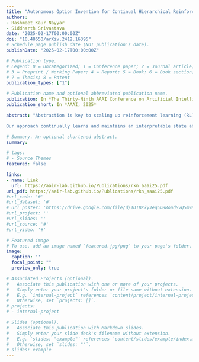 ```yaml
---
title: "Autonomous Option Invention for Continual Hierarchical Reinforcement Learning and Planning"
authors:
- Rashmeet Kaur Nayyar
- Siddharth Srivastava
date: "2025-02-17T00:00:00Z"
doi: "10.48550/arXiv.2412.16395"
# Schedule page publish date (NOT publication's date).
publishDate: "2025-02-17T00:00:00Z"

# Publication type.
# Legend: 0 = Uncategorized; 1 = Conference paper; 2 = Journal article;
# 3 = Preprint / Working Paper; 4 = Report; 5 = Book; 6 = Book section;
# 7 = Thesis; 8 = Patent
publication_types: ["1"]

# Publication name and optional abbreviated publication name.
publication: In *The Thirty-Ninth AAAI Conference on Artificial Intelligence, 2025*
publication_short: In *AAAI, 2025*

abstract: "Abstraction is key to scaling up reinforcement learning (RL). However, autonomously learning abstract state and action representations to enable transfer and generalization remains a challenging open problem. This paper presents a novel approach for inventing, representing, and utilizing options, which represent temporally extended behaviors, in continual RL settings. Our approach addresses streams of stochastic problems characterized by long horizons, sparse rewards, and unknown transition and reward functions. 

Our approach continually learns and maintains an interpretable state abstraction, and uses it to invent high-level options with abstract symbolic representations. These options meet three key desiderata: (1) composability for solving tasks effectively with lookahead planning, (2) reusability across problem instances for minimizing the need for relearning, and (3) mutual independence for reducing interference among options. Our main contributions are approaches for continually learning transferable, generalizable options with symbolic representations, and for integrating search techniques with RL to efficiently plan over these learned options to solve new problems. Empirical results demonstrate that the resulting approach effectively learns and transfers abstract knowledge across problem instances, achieving superior sample efficiency compared to state-of-the-art methods."

# Summary. An optional shortened abstract.
summary: 

# tags:
# - Source Themes
featured: false

links:
- name: Link
  url: https://aair-lab.github.io/Publications/rkn_aaai25.pdf
url_pdf: https://aair-lab.github.io/Publications/rkn_aaai25.pdf
#url_code: '#'
#url_dataset: '#'
# url_poster: 'https://drive.google.com/file/d/1DT8KkyJeq5DB8ondSvQ5m9RCspVUZRkL/view'
#url_project: ''
#url_slides: ''
#url_source: '#'
#url_video: '#'

# Featured image
# To use, add an image named `featured.jpg/png` to your page's folder. 
image:
  caption: ''
  focal_point: ""
  preview_only: true

# Associated Projects (optional).
#   Associate this publication with one or more of your projects.
#   Simply enter your project's folder or file name without extension.
#   E.g. `internal-project` references `content/project/internal-project/index.md`.
#   Otherwise, set `projects: []`.
# projects:
# - internal-project

# Slides (optional).
#   Associate this publication with Markdown slides.
#   Simply enter your slide deck's filename without extension.
#   E.g. `slides: "example"` references `content/slides/example/index.md`.
#   Otherwise, set `slides: ""`.
# slides: example
---
```


<!-- {{% alert note %}}
Click the *Cite* button above to demo the feature to enable visitors to import publication metadata into their reference management software.
{{% /alert %}}

{{% alert note %}}
Click the *Slides* button above to demo Academic's Markdown slides feature.
{{% /alert %}}

Supplementary notes can be added here, including [code and math](https://sourcethemes.com/academic/docs/writing-markdown-latex/). -->